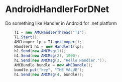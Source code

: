 AndroidHandlerForDNet
=====================

Do something like Handler in Android for .net platform

```c#
	T1 = new AMCHandlerThread("T1");
	T1.Start();
	AMCLooper lp = T1.getLooper();
	Handler1 h1 = new Handler1(lp);
	h1.Send(new AMCMsg(1));
	h1.Send(new AMCMsg(2), 1000);
	h1.Send(new AMCMsg(3, "Hello Handler."));
	AMCBundle bundle = new AMCBundle();
	bundle.put("key", "THE VALUE");
	h1.Send(new AMCMsg(4, bundle));
```